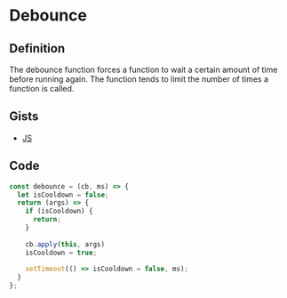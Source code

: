 # Debounce

## Definition
The debounce function forces a function to wait a certain amount of time
before running again. The function tends to limit the number of times a function is called.

## Gists
- [JS](/gists/debounce.js)

## Code
```Javascript
const debounce = (cb, ms) => {
  let isCooldown = false;
  return (args) => {
    if (isCooldown) {
      return;
    }
    
    cb.apply(this, args)
    isCooldown = true;
 
    setTimeout(() => isCooldown = false, ms);
  }
};
```
